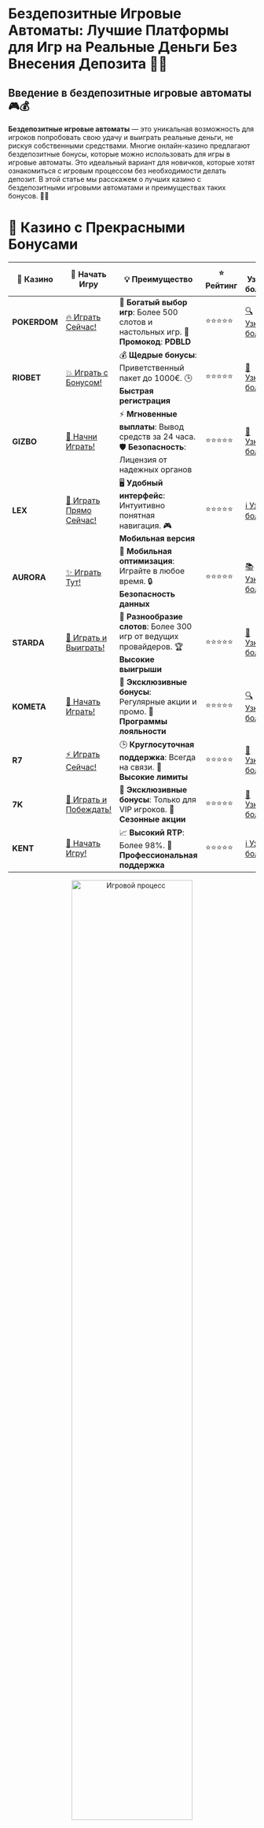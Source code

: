 # **Бездепозитные Игровые Автоматы: Лучшие Платформы для Игр на Реальные Деньги Без Внесения Депозита 🎰💸**

## Введение в **бездепозитные игровые автоматы** 🎮💰

**Бездепозитные игровые автоматы** — это уникальная возможность для игроков попробовать свою удачу и выиграть реальные деньги, не рискуя собственными средствами. Многие онлайн-казино предлагают бездепозитные бонусы, которые можно использовать для игры в игровые автоматы. Это идеальный вариант для новичков, которые хотят ознакомиться с игровым процессом без необходимости делать депозит. В этой статье мы расскажем о лучших казино с бездепозитными игровыми автоматами и преимуществах таких бонусов. 🚀💎

# 🌟 Казино с Прекрасными Бонусами

| 🎲 **Казино** | 🔗 **Начать Игру** | 💡 **Преимущество** | ⭐ **Рейтинг** | 🔗 **Узнать больше** | 🆕 **Новая информация** |
|--------------|---------------------|---------------------|----------------|----------------------|-------------------------|
| **POKERDOM**  | [🔥 Играть Сейчас!](https://brandplay.link/4k77v2yx) | 🎉 **Богатый выбор игр**: Более 500 слотов и настольных игр. 🎁 **Промокод**: **PDBLD** | ⭐⭐⭐⭐⭐ | [🔍 Узнать больше](https://brandplay.link/4k77v2yx) | 🏆 **Победители турниров** получают эксклюзивные подарки! |
| **RIOBET**    | [💥 Играть с Бонусом!](https://brandplay.link/7xBLTPyj) | 💰 **Щедрые бонусы**: Приветственный пакет до 1000€. 🕒 **Быстрая регистрация** | ⭐⭐⭐⭐⭐ | [📖 Узнать больше](https://brandplay.link/7xBLTPyj) | 💬 **Поддержка 24/7** для комфортной игры в любое время! |
| **GIZBO**     | [🚀 Начни Играть!](https://brandplay.link/bprXw4YV) | ⚡ **Мгновенные выплаты**: Вывод средств за 24 часа. 🛡️ **Безопасность**: Лицензия от надежных органов | ⭐⭐⭐⭐⭐ | [📝 Узнать больше](https://brandplay.link/bprXw4YV) | 🔒 **SSL-шифрование** для максимальной безопасности данных игроков. |
| **LEX**       | [💎 Играть Прямо Сейчас!](https://brandplay.link/zW4hdDFV) | 🖥️ **Удобный интерфейс**: Интуитивно понятная навигация. 🎮 **Мобильная версия** | ⭐⭐⭐⭐⭐ | [ℹ️ Узнать больше](https://brandplay.link/zW4hdDFV) | 📱 **Поддержка всех мобильных устройств** для удобства игры в любом месте. |
| **AURORA**    | [✨ Играть Тут!](https://10trafic-stat2.com/click/668546556bcc6313411604bd/6766/13032/subaccount) | 📱 **Мобильная оптимизация**: Играйте в любое время. 🔒 **Безопасность данных** | ⭐⭐⭐⭐⭐ | [📚 Узнать больше](https://10trafic-stat2.com/click/668546556bcc6313411604bd/6766/13032/subaccount) | 🌍 **Международная лицензия** на деятельность в разных странах. |
| **STARDА**    | [🎉 Играть и Выиграть!](https://brandplay.link/fB7xwRFL) | 🎰 **Разнообразие слотов**: Более 300 игр от ведущих провайдеров. 🏆 **Высокие выигрыши** | ⭐⭐⭐⭐⭐ | [🔎 Узнать больше](https://brandplay.link/fB7xwRFL) | 🎉 **Ежемесячные турниры** с крупными призами! |
| **KOMETA**    | [🎁 Начать Играть!](https://brandplay.link/8ZymQJV8) | 🎁 **Эксклюзивные бонусы**: Регулярные акции и промо. 🔄 **Программы лояльности** | ⭐⭐⭐⭐⭐ | [🔍 Узнать больше](https://brandplay.link/8ZymQJV8) | 🌟 **Персонализированные предложения** для долгосрочных игроков. |
| **R7**        | [⚡ Играть Сейчас!](https://brandplay.link/bMd3Yjsw) | 🕒 **Круглосуточная поддержка**: Всегда на связи. 💸 **Высокие лимиты** | ⭐⭐⭐⭐⭐ | [📖 Узнать больше](https://brandplay.link/bMd3Yjsw) | 🎯 **Рейтинг игроков** для лучших участников. |
| **7K**        | [🎯 Играть и Побеждать!](https://brandplay.link/BvQyFShp) | 🌟 **Эксклюзивные бонусы**: Только для VIP игроков. 🎉 **Сезонные акции** | ⭐⭐⭐⭐⭐ | [📝 Узнать больше](https://brandplay.link/BvQyFShp) | 🥇 **Особые привилегии** для постоянных игроков. |
| **KENT**      | [🔑 Начать Игру!](https://brandplay.link/Fv2WP3js) | 📈 **Высокий RTP**: Более 98%. 💼 **Профессиональная поддержка** | ⭐⭐⭐⭐⭐ | [ℹ️ Узнать больше](https://brandplay.link/Fv2WP3js) | 💬 **Поддержка на нескольких языках** для удобства игроков. |

<div align="center"> <img src="https://i.pinimg.com/originals/1d/b3/25/1db325483acbe642c6d4e6fdd73a4988.gif" alt="Игровой процесс" width="70%"> </div>
---

# 🚀 Быстрые Выигрыши и Поддержка

| 🎲 **Казино** | 🔗 **Начать Игру** | 💡 **Преимущество** | ⭐ **Рейтинг** | 🔗 **Узнать больше** | 🆕 **Новая информация** |
|--------------|---------------------|---------------------|----------------|----------------------|-------------------------|
| **GAMA**      | [🎯 Играть Прямо Сейчас!](https://brandplay.link/j6NMKsDz) | 🔍 **Интуитивный интерфейс**: Легкость использования. 🏅 **Престижные турниры** | ⭐⭐⭐⭐☆ | [🔎 Узнать больше](https://brandplay.link/j6NMKsDz) | 🏆 **Турниры с большими призами** каждый месяц. |
| **ONION**     | [💥 Играть и Выигрывать!](https://brandplay.link/zBGRVpQ9) | 🤑 **Низкие ставки**: Идеально для начинающих. 🔄 **Быстрые выводы** | ⭐⭐⭐⭐☆ | [🔍 Узнать больше](https://brandplay.link/zBGRVpQ9) | 🎮 **Казино для новичков** с простыми правилами. |
| **ЧЕМПИОН**   | [🏅 Играть в Турнире!](https://temon-gter.cfd/go/lRq?p80412p304504pcc44t17455) | 🏅 **Лояльная программа**: Награды за активность. 🎁 **Ежемесячные бонусы** | ⭐⭐⭐⭐☆ | [📖 Узнать больше](https://temon-gter.cfd/go/lRq?p80412p304504pcc44t17455) | 🥇 **Турниры и лояльность** — каждый шаг вознаграждается. |
| **VAVADA**    | [🚀 Играть Без Ожидания!](https://vavadapartner.pro/?promo=ea5c9275-6854-4505-94fc-95ab18221945-linkb2) | 🚀 **Быстрая регистрация**: Начните играть мгновенно. 🔐 **Безопасные транзакции** | ⭐⭐⭐⭐☆ | [📝 Узнать больше](https://vavadapartner.pro/?promo=ea5c9275-6854-4505-94fc-95ab18221945-linkb2) | 🏆 **Программа для новых игроков** с бонусами за регистрацию. |
| **FRIENDS**   | [🎉 Играть и Развлекаться!](https://gofriends.mba/linkb2) | 🤝 **Социальные игры**: Играйте с друзьями. 🌐 **Мультиплатформенность** | ⭐⭐⭐⭐☆ | [ℹ️ Узнать больше](https://gofriends.mba/linkb2) | 🎮 **Играйте с друзьями** и зарабатывайте бонусы за совместные действия. |
| **1WIN**      | [⚡ Играть и Выигрывать!](https://brandplay.link/smXVpBbG) | 🏆 **Спортивные ставки**: Широкий выбор видов спорта. 💵 **Высокие коэффициенты** | ⭐⭐⭐⭐☆ | [📚 Узнать больше](https://brandplay.link/smXVpBbG) | ⚽ **Бонусы на спортивные ставки** для активных игроков. |
| **DRIP**      | [💥 Играть Сразу!](https://drp-ircp01.com/c07e6a3db) | 🌐 **Инновационные игры**: Новейшие игровые технологии. 🛡️ **Высокая безопасность** | ⭐⭐⭐⭐☆ | [🔎 Узнать больше](https://drp-ircp01.com/c07e6a3db) | 🔧 **Инновационные функции** для удобства игры. |
| **JOYCASINO** | [🎰 Играть И Побеждать!](https://rpc30.call2me.pro/?/ru/registration?apkpop=0&partner=p24970p3291217pc98f) | 🎁 **Приятные бонусы**: Ежедневные акции и подарки. 🕹️ **Разнообразие игр** | ⭐⭐⭐⭐☆ | [🔍 Узнать больше](https://rpc30.call2me.pro/?/ru/registration?apkpop=0&partner=p24970p3291217pc98f) | 🎉 **Щедрые фриспины** для новых игроков. |
| **PLAYFORTUNA** | [🔥 Играть С Бонусом!](https://fortunapromo.net/alt/playfortuna/registration?0dc4a9362a71feb7e3f165fb8e766f70) | 🎉 **Регулярные акции**: Бонусы, фриспины и многое другое. 🏅 **Турниры** | ⭐⭐⭐⭐☆ | [📚 Узнать больше](https://fortunapromo.net/alt/playfortuna/registration?0dc4a9362a71feb7e3f165fb8e766f70) | 🎯 **Выгодные предложения** на популярные игры. |
| **SYKAA**     | [💸 Играть Сейчас!](https://s-two-way.com/?source=linkb2&pid=30697) | 💸 **Доступные ставки**: Идеально для новичков. 🎁 **Щедрые бонусы** | ⭐⭐⭐⭐☆ | [🔍 Узнать больше](https://s-two-way.com/?source=linkb2&pid=30697) | 💥 **Акции с большими бонусами** для новичков и опытных игроков. |

<div align="center"> <img src="https://schaeffers-cdn.s3.amazonaws.com/images/default-source/schaeffers-cdn-images/default-images/sectors/bigstock-casino-gambling-concept-with-f-369012793.jpg?sfvrsn=493ad806_4" alt="Игровой процесс" width="70%"> </div>
---

# 💸 Казино с Привлекательными Программами Лояльности

| 🎲 **Казино** | 🔗 **Начать Игру** | 💡 **Преимущество** | ⭐ **Рейтинг** | 🔗 **Узнать больше** | 🆕 **Новая информация** |
|--------------|---------------------|---------------------|----------------|----------------------|-------------------------|
| **KOMETA**    | [🎯 Начни Играть!](https://brandplay.link/8ZymQJV8) | 🎁 **Эксклюзивные бонусы**: Регулярные акции и промо. 🔄 **Программы лояльности** | ⭐⭐⭐⭐⭐ | [🔍 Узнать больше](https://brandplay.link/8ZymQJV8) | 🌟 **Персонализированные предложения** для долгосрочных игроков. |
| **1Xslots**   | [🏅 Играть Прямо Сейчас!](https://brandplay.link/hSB1khtr) | 🎉 **Множество акций**: Еженедельные бонусы и турниры. 🛡️ **Безопасность** | ⭐⭐⭐⭐⭐ | [📚 Узнать больше](https://brandplay.link/hSB1khtr) | 🏅 **Награды за активность**: участники программы лояльности получают специальные привилегии. |
| **R7**        | [🚀 Играть Сейчас!](https://brandplay.link/bMd3Yjsw) | 🕒 **Круглосуточная поддержка**: Всегда на связи. 💸 **Высокие лимиты** | ⭐⭐⭐⭐⭐ | [📖 Узнать больше](https://brandplay.link/bMd3Yjsw) | 💬 **VIP-поддержка** для постоянных игроков с приоритетом. |

<div align="center"> <img src="https://i.pinimg.com/originals/1d/b3/25/1db325483acbe642c6d4e6fdd73a4988.gif" alt="Игровой процесс" width="70%"> </div>
---

---

## Что такое **бездепозитные игровые автоматы**? 🧐💡

**Бездепозитные игровые автоматы** — это слоты, которые можно играть, не внося депозит, с использованием бонусных средств, предоставленных казино. Эти бонусы могут быть в виде фриспинов или бесплатных денег, которые можно использовать для игры на реальные деньги. Это отличная возможность для новичков и опытных игроков испытать удачу и заработать деньги, не рискуя собственными средствами. 🎰💵

### Основные особенности **бездепозитных игровых автоматов** 📝✅

1. **Отсутствие необходимости в депозите**: Вы можете начать играть в слоты без необходимости вносить собственные деньги.
2. **Щедрые бонусы**: Казино предлагают бонусы в виде бесплатных фриспинов или средств, которые можно использовать на игровых автоматах.
3. **Широкий выбор игр**: Включает популярные слоты от известных провайдеров, таких как **NetEnt**, **Microgaming**, **Play’n GO** и другие.
4. **Простота регистрации**: Для получения бонуса нужно всего лишь зарегистрироваться на платформе, без сложных условий.

---

## Преимущества **бездепозитных игровых автоматов** 🏅🎰

### 1. **Безопасность и отсутствие риска** 💸💥

С **бездепозитными игровыми автоматами** вы можете играть и выигрывать реальные деньги, не рискуя собственными средствами. Это отличная возможность для новичков и тех, кто только начинает знакомиться с казино.

### 2. **Простота и доступность** 🧐💡

Процесс получения бездепозитных бонусов прост и быстрый. Вам не нужно вносить депозит или заполнять длинные формы, чтобы начать играть.

### 3. **Обучение и тренировка** 🧠💡

Играть на **бездепозитных игровых автоматах** идеально подходит для тренировки и освоения различных стратегий, не рискуя своими деньгами. Вы можете освоиться в разных играх и научиться правильным подходам к ставкам.

### 4. **Щедрые бонусы и фриспины** 🎁✨

Многие казино предоставляют фриспины и бонусы на депозит, которые увеличивают шансы на победу. Это позволяет играть долго и с минимальными затратами.

---

## Как выбрать **бездепозитные игровые автоматы**? 🏆🎯

### 1. **Проверка лицензии и репутации** 🏢🌐

Перед тем как выбрать онлайн-казино с бездепозитными игровыми автоматами, убедитесь, что платформа имеет действующую лицензию от надежного регулятора, например, **Curacao eGaming**, **Malta Gaming Authority** или **UK Gambling Commission**. Это гарантирует честность игры и безопасность ваших средств.

### 2. **Репутация и отзывы игроков** 📝⭐

Проверьте отзывы других игроков о казино. Положительная репутация и высокие оценки говорят о том, что казино предоставляет качественные услуги и честные условия для игры на игровых автоматах.

### 3. **Условия бонусов и акций** 🎁📜

Изучите условия получения и отыгрыша бездепозитных бонусов. Важно, чтобы бонусы предлагались на выгодных условиях, без скрытых обязательств для отыгрыша.

### 4. **Методы пополнения и вывода средств** 💳💸

Проверьте, какие методы пополнения счета и вывода средств поддерживаются в казино. Убедитесь, что казино предлагает удобные и безопасные способы оплаты, такие как банковские карты, электронные кошельки и криптовалюты.

---

## Где найти **бездепозитные игровые автоматы**? 🌐💰

### 1. **Pokerdom** 🏆🎰

- **Лицензия**: Curacao eGaming
- **Особенности**: Бездепозитные бонусы, множество слотов и настольных игр.
- **Методы пополнения**: Банковские карты, электронные кошельки, криптовалюты.

#### Преимущества:
- Простота получения бездепозитных бонусов.
- Большой выбор слотов с бездепозитными бонусами.
- Быстрая регистрация и простота в использовании.

---

### 2. **Riobet** 🎲💎

- **Лицензия**: Malta Gaming Authority
- **Особенности**: Бесплатные фриспины и бонусы без депозита для игры на популярных слотах.
- **Методы пополнения**: Visa, MasterCard, Skrill, Neteller.

#### Преимущества:
- Привлекательные бонусы для новых игроков.
- Множество бесплатных игр и фриспинов.
- Простая навигация и быстрые выплаты.

---

### 3. **Gizbo** 💸🎉

- **Лицензия**: UK Gambling Commission
- **Особенности**: Фриспины и бонусы без депозита на популярные игровые автоматы.
- **Методы пополнения**: Банковские карты, электронные кошельки.

#### Преимущества:
- Легкий доступ к бездепозитным бонусам.
- Множество бесплатных слотов и фриспинов.
- Простой интерфейс и быстрые выплаты.

---

### 4. **LEX** 🌟🎰

- **Лицензия**: Curacao eGaming
- **Особенности**: Программы лояльности, фриспины без депозита.
- **Методы пополнения**: Visa, MasterCard, Skrill.

#### Преимущества:
- Удобный интерфейс и высокие лимиты на депозиты.
- Множество бонусных предложений.
- Отличная программа лояльности.

---

### 5. **Aurora** 🏅💎

- **Лицензия**: Malta Gaming Authority
- **Особенности**: Бесплатные фриспины и бонусы без депозита на игровые автоматы.
- **Методы пополнения**: PayPal, Visa, MasterCard.

#### Преимущества:
- Регулярные акции и турниры с бездепозитными бонусами.
- Простой интерфейс и большой выбор игр.
- Высокие RTP на слоты и настольные игры.

---

### 6. **Starda** ✨🎰

- **Лицензия**: Curacao eGaming
- **Особенности**: Множество бездепозитных бонусов, поддержка криптовалют.
- **Методы пополнения**: Электронные кошельки, криптовалюты.

#### Преимущества:
- Множество бездепозитных бонусов для новых игроков.
- Быстрая обработка выплат.
- Высокие лимиты на депозиты и выводы.

---

### 7. **Kometa** 🚀🎮

- **Лицензия**: Malta Gaming Authority
- **Особенности**: Бесплатные фриспины и бонусы без депозита.
- **Методы пополнения**: Visa, MasterCard, Skrill.

#### Преимущества:
- Простота использования и быстрые выплаты.
- Множество бесплатных игр и бонусов.
- Прекрасное качество мобильной версии.

---

## Заключение: **Бездепозитные игровые автоматы** — играйте и выигрывайте без рисков! 🎉💰

**Бездепозитные игровые автоматы** — это отличная возможность для игроков начать игру и выигрывать реальные деньги без риска потерять свои средства. Выбирайте надежные казино с хорошими бонусами и наслаждайтесь игрой! Пусть удача будет на вашей стороне! 🍀🎰

---

## Часто задаваемые вопросы (FAQ) ❓📚

### 1. Что такое **бездепозитные игровые автоматы**? 🎰💸

**Бездепозитные игровые автоматы** — это возможность играть на слотах с использованием бонусов без необходимости вносить депозит.

### 2. Как выбрать **бездепозитные игровые автоматы**? 🏆🎮

При выборе важно обратить внимание на репутацию казино, условия бонусов, разнообразие игр и безопасность транзакций.

### 3. Какие бонусы предлагаются в **бездепозитных игровых автоматах**? 🎁🎉

В казино с бездепозитными бонусами предлагают фриспины, бесплатные деньги или другие привилегии, которые могут быть использованы для игры на слотах.

### 4. Где найти **бездепозитные игровые автоматы**? 🌐💸

Вы можете найти **бездепозитные игровые автоматы** на специализированных сайтах, которые предлагают рейтинг лучших казино с бонусами без депозита.
